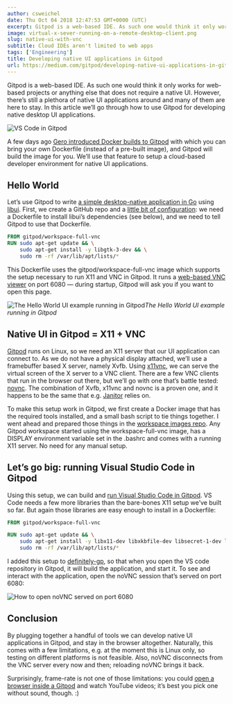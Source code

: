 ```yaml
---
author: csweichel
date: Thu Oct 04 2018 12:47:53 GMT+0000 (UTC)
excerpt: Gitpod is a web-based IDE. As such one would think it only works for web-based projects or anything else that does not require a native UI
image: virtual-x-sever-running-on-a-remote-desktop-client.png
slug: native-ui-with-vnc
subtitle: Cloud IDEs aren't limited to web apps
tags: ['Engineering']
title: Developing native UI applications in Gitpod
url: https://medium.com/gitpod/developing-native-ui-applications-in-gitpod-15af2967c24e
---
```


<script context="module">
  export const prerender = true;
</script>

Gitpod is a web-based IDE. As such one would think it only works for web-based projects or anything else that does not require a native UI. However, there’s still a plethora of native UI applications around and many of them are here to stay. In this article we’ll go through how to use Gitpod for developing native desktop UI applications.

![VS Code in Gitpod](../../../static/images/blog/native-ui-with-vnc/virtual-x-sever-running-on-a-remote-desktop-client.png)

A few days ago [Gero introduced Docker builds to Gitpod](/blog/docker-in-gitpod) with which you can bring your own Dockerfile (instead of a pre-built image), and Gitpod will build the image for you. We’ll use that feature to setup a cloud-based developer environment for native UI applications.

## Hello World

Let’s use Gitpod to write <a class="no-nowrap" href="https://github.com/csweichel/gitpod-hello-ui-demo">a simple desktop-native application in Go</a> using [libui](https://github.com/andlabs/libui). First, we create a GitHub repo and a [little bit of configuration](https://github.com/csweichel/gitpod-hello-ui-demo/commit/fea580735c09fa704531a810e8ec7ca6a5c03a88): we need a Dockerfile to install libui’s dependencies (see below), and we need to tell Gitpod to use that Dockerfile.

```dockerfile
FROM gitpod/workspace-full-vnc
RUN sudo apt-get update && \
    sudo apt-get install -y libgtk-3-dev && \
    sudo rm -rf /var/lib/apt/lists/*
```

This Dockerfile uses the gitpod/workspace-full-vnc image which supports the setup necessary to run X11 and VNC in Gitpod. It runs a [web-based VNC viewer](https://novnc.com) on port 6080 — during startup, Gitpod will ask you if you want to open this page.

![The Hello World UI example running in Gitpod](https://cdn-images-1.medium.com/max/6720/1*8xUjJfd3pV0QXyK-ytyhwA.png)_The Hello World UI example running in Gitpod_

## Native UI in Gitpod = X11 + VNC

[Gitpod](https://gitpod.io/) runs on Linux, so we need an X11 server that our UI application can connect to. As we do not have a physical display attached, we’ll use a framebuffer based X server, namely Xvfb. Using [x11vnc](http://www.karlrunge.com/x11vnc/), we can serve the virtual screen of the X server to a VNC client. There are a few VNC clients that run in the browser out there, but we’ll go with one that’s battle tested: [novnc](https://novnc.com/info.html). The combination of Xvfb, x11vnc and novnc is a proven one, and it happens to be the same that e.g. [Janitor](https://janitor.technology/) relies on.

To make this setup work in Gitpod, we first create a Docker image that has the required tools installed, and a small bash script to tie things together. I went ahead and prepared those things in the [workspace images repo](https://github.com/gitpod-io/workspace-images/blob/d43c719bb2ff7b6849c0456fe21e3ca06c20168f/chunks/tool-vnc/Dockerfile#L2). Any Gitpod workspace started using the workspace-full-vnc image, has a DISPLAY environment variable set in the .bashrc and comes with a running X11 server. No need for any manual setup.

## Let’s go big: running Visual Studio Code in Gitpod

Using this setup, we can build and [run Visual Studio Code in Gitpod](https://gitpod.io/#github.com/microsoft/vscode). VS Code needs a few more libraries than the bare-bones X11 setup we’ve built so far. But again those libraries are easy enough to install in a Dockerfile:

```dockerfile
FROM gitpod/workspace-full-vnc

RUN sudo apt-get update && \
    sudo apt-get install -y libx11-dev libxkbfile-dev libsecret-1-dev libgconf2–4 libnss3 && \
    sudo rm -rf /var/lib/apt/lists/*
```

I added this setup to [definitely-gp](https://github.com/gitpod-io/definitely-gp/tree/master/vscode), so that when you open the VS code repository in Gitpod, it will build the application, and start it. To see and interact with the application, open the noVNC session that’s served on port 6080:

![How to open noVNC served on port 6080](https://cdn-images-1.medium.com/max/2000/1*-yHSkPGNR6Vs07MjLKQAUA.gif)

## Conclusion

By plugging together a handful of tools we can develop native UI applications in Gitpod, and stay in the browser altogether. Naturally, this comes with a few limitations, e.g. at the moment this is Linux only, so testing on different platforms is not feasible. Also, noVNC disconnects from the VNC server every now and then; reloading noVNC brings it back.

Surprisingly, frame-rate is not one of those limitations: you could [open a browser inside a Gitpod](https://gitpod.io/#https://github.com/csweichel/gitpod-browser-demo) and watch YouTube videos; it’s best you pick one without sound, though. :)
